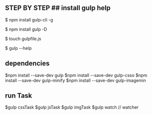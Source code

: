 ## STEP BY STEP  ## install gulp help

$ npm install gulp-cli -g

$ npm install gulp -D

$ touch gulpfile.js

$ gulp --help



## dependencies
$npm install --save-dev gulp
$npm install --save-dev gulp-csso
$npm install --save-dev gulp-minify
$npm install --save-dev gulp-imagemin
 


## run Task
$gulp cssTask
$gulp jsTask
$gulp imgTask
$gulp watch // watcher
